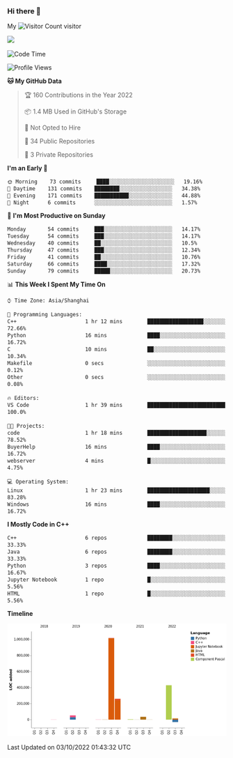 ### Hi there 👋

My ![Visitor Count](https://profile-counter.glitch.me/bugcat9/count.svg) visitor
<!--
**bugcat9/bugcat9** is a ✨ _special_ ✨ repository because its `README.md` (this file) appears on your GitHub profile.

Here are some ideas to get you started:

- 🔭 I’m currently working on ...
- 🌱 I’m currently learning ...
- 👯 I’m looking to collaborate on ...
- 🤔 I’m looking for help with ...
- 💬 Ask me about ...
- 📫 How to reach me: ...
- 😄 Pronouns: ...
- ⚡ Fun fact: ...
-->
![](https://github-readme-stats.vercel.app/api?username=bugcat9)



<!--START_SECTION:waka-->
![Code Time](http://img.shields.io/badge/Code%20Time-674%20hrs%2040%20mins-blue)

![Profile Views](http://img.shields.io/badge/Profile%20Views-3-blue)

**🐱 My GitHub Data** 

> 🏆 160 Contributions in the Year 2022
 > 
> 📦 1.4 MB Used in GitHub's Storage 
 > 
> 🚫 Not Opted to Hire
 > 
> 📜 34 Public Repositories 
 > 
> 🔑 3 Private Repositories  
 > 
**I'm an Early 🐤** 

```text
🌞 Morning    73 commits     ████░░░░░░░░░░░░░░░░░░░░░   19.16% 
🌆 Daytime    131 commits    ████████░░░░░░░░░░░░░░░░░   34.38% 
🌃 Evening    171 commits    ███████████░░░░░░░░░░░░░░   44.88% 
🌙 Night      6 commits      ░░░░░░░░░░░░░░░░░░░░░░░░░   1.57%

```
📅 **I'm Most Productive on Sunday** 

```text
Monday       54 commits     ███░░░░░░░░░░░░░░░░░░░░░░   14.17% 
Tuesday      54 commits     ███░░░░░░░░░░░░░░░░░░░░░░   14.17% 
Wednesday    40 commits     ██░░░░░░░░░░░░░░░░░░░░░░░   10.5% 
Thursday     47 commits     ███░░░░░░░░░░░░░░░░░░░░░░   12.34% 
Friday       41 commits     ██░░░░░░░░░░░░░░░░░░░░░░░   10.76% 
Saturday     66 commits     ████░░░░░░░░░░░░░░░░░░░░░   17.32% 
Sunday       79 commits     █████░░░░░░░░░░░░░░░░░░░░   20.73%

```


📊 **This Week I Spent My Time On** 

```text
⌚︎ Time Zone: Asia/Shanghai

💬 Programming Languages: 
C++                      1 hr 12 mins        ██████████████████░░░░░░░   72.66% 
Python                   16 mins             ████░░░░░░░░░░░░░░░░░░░░░   16.72% 
C                        10 mins             ██░░░░░░░░░░░░░░░░░░░░░░░   10.34% 
Makefile                 0 secs              ░░░░░░░░░░░░░░░░░░░░░░░░░   0.12% 
Other                    0 secs              ░░░░░░░░░░░░░░░░░░░░░░░░░   0.08%

🔥 Editors: 
VS Code                  1 hr 39 mins        █████████████████████████   100.0%

🐱‍💻 Projects: 
code                     1 hr 18 mins        ███████████████████░░░░░░   78.52% 
BuyerHelp                16 mins             ████░░░░░░░░░░░░░░░░░░░░░   16.72% 
webserver                4 mins              █░░░░░░░░░░░░░░░░░░░░░░░░   4.75%

💻 Operating System: 
Linux                    1 hr 23 mins        ████████████████████░░░░░   83.28% 
Windows                  16 mins             ████░░░░░░░░░░░░░░░░░░░░░   16.72%

```

**I Mostly Code in C++** 

```text
C++                      6 repos             ████████░░░░░░░░░░░░░░░░░   33.33% 
Java                     6 repos             ████████░░░░░░░░░░░░░░░░░   33.33% 
Python                   3 repos             ████░░░░░░░░░░░░░░░░░░░░░   16.67% 
Jupyter Notebook         1 repo              █░░░░░░░░░░░░░░░░░░░░░░░░   5.56% 
HTML                     1 repo              █░░░░░░░░░░░░░░░░░░░░░░░░   5.56%

```


**Timeline**

![Chart not found](https://raw.githubusercontent.com/bugcat9/bugcat9/main/charts/bar_graph.png) 


 Last Updated on 03/10/2022 01:43:32 UTC
<!--END_SECTION:waka-->
